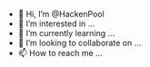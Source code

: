 - 👋 Hi, I’m @HackenPool
- 👀 I’m interested in ...
- 🌱 I’m currently learning ...
- 💞️ I’m looking to collaborate on ...
- 📫 How to reach me ...

<!---
HackenPool/HackenPool is a ✨ special ✨ repository because its `README.md` (this file) appears on your GitHub profile.
You can click the Preview link to take a look at your changes.
--->
